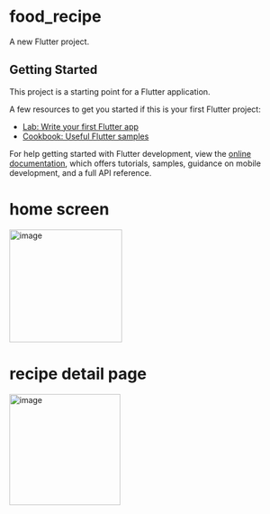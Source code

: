# food_recipe

A new Flutter project.

## Getting Started

This project is a starting point for a Flutter application.

A few resources to get you started if this is your first Flutter project:

- [Lab: Write your first Flutter app](https://docs.flutter.dev/get-started/codelab)
- [Cookbook: Useful Flutter samples](https://docs.flutter.dev/cookbook)

For help getting started with Flutter development, view the
[online documentation](https://docs.flutter.dev/), which offers tutorials,
samples, guidance on mobile development, and a full API reference.

<h1>home screen</h1>


<img width="200" alt="image" src="https://github.com/user-attachments/assets/c5a43c6f-b6ef-48f1-b3ee-741383c00a8b" />

<h1>recipe detail page</h1>
<img width="197" alt="image" src="https://github.com/user-attachments/assets/df040dd0-83cb-4fdd-9399-44a607961399" />




